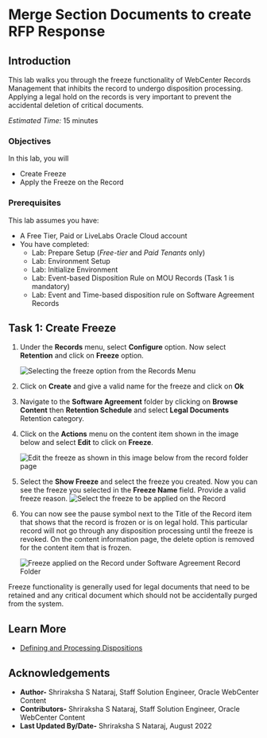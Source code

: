 # Merge Section Documents to create RFP Response

## Introduction

This lab walks you through the freeze functionality of WebCenter Records Management that inhibits the record to undergo disposition processing. Applying a legal hold on the records is very important to prevent the accidental deletion of critical documents.

*Estimated Time:* 15 minutes

### Objectives

In this lab, you will

* Create Freeze
* Apply the Freeze on the Record

### Prerequisites
This lab assumes you have:
- A Free Tier, Paid or LiveLabs Oracle Cloud account
- You have completed:
    - Lab: Prepare Setup (*Free-tier* and *Paid Tenants* only)
    - Lab: Environment Setup
    - Lab: Initialize Environment
    - Lab: Event-based Disposition Rule on MOU Records (Task 1 is mandatory)
    - Lab: Event and Time-based disposition rule on Software Agreement Records


## Task 1: Create Freeze

1. Under the **Records** menu, select **Configure** option. Now select **Retention** and click on **Freeze** option.

    ![Selecting the freeze option from the Records Menu](images/apply-freeze.png " ")

2. Click on **Create** and give a valid name for the freeze and click on **Ok**

3. Navigate to the **Software Agreement** folder by clicking on **Browse Content** then **Retention Schedule** and select **Legal Documents** Retention category.

4. Click on the **Actions** menu on the content item shown in the image below and select **Edit** to click on **Freeze**.

   ![Edit the freeze as shown in this image below from the record folder page](./images/edit-freeze.png "Edit Freeze from the Record Folder Page")

5. Select the **Show Freeze** and select the freeze you created. Now you can see the freeze you selected in the **Freeze Name** field. Provide a valid freeze reason.
   ![Select the freeze to be applied on the Record](./images/apply-freeze.png "Apply Freeze Window")

6. You can now see the pause symbol next to the Title of the Record item that shows that the record is frozen or is on legal hold. This particular record will not go through any disposition processing until the freeze is revoked.
On the content information page, the delete option is removed for the content item that is frozen.

   ![Freeze applied on the Record under Software Agreement Record Folder](/images/freeze-applied.png "Freeze Applied")

  Freeze functionality is generally used for legal documents that need to be retained and any critical document which should not be accidentally purged from the system.

## Learn More

* [Defining and Processing Dispositions](https://docs.oracle.com/en/middleware/webcenter/content/12.2.1.4/webcenter-content-manage/defining-and-processing-dispositions.html#GUID-0827B335-BA5E-4B9C-9270-27BE4520391C)

## Acknowledgements

* **Author-** Shriraksha S Nataraj, Staff Solution Engineer, Oracle WebCenter Content
* **Contributors-** Shriraksha S Nataraj, Staff Solution Engineer, Oracle WebCenter Content
* **Last Updated By/Date-** Shriraksha S Nataraj, August 2022
